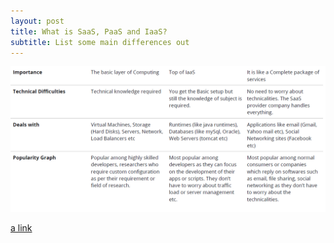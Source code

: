 ```yaml
---
layout: post
title: What is SaaS, PaaS and IaaS?
subtitle: List some main differences out
---
```


![What is SaaS, PaaS and IaaS?](/img/cs.png)

[a link](https://stackoverflow.com/questions/16820336/what-is-saas-paas-and-iaas-with-examples)

